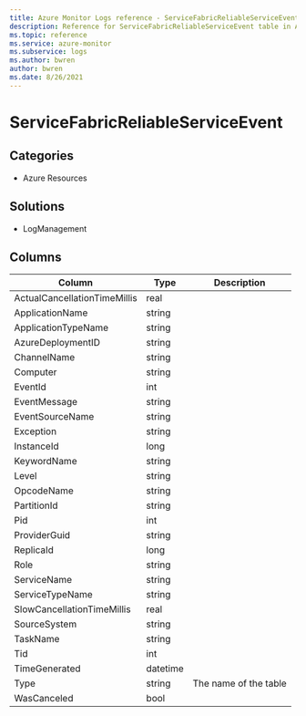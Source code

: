 ```yaml
---
title: Azure Monitor Logs reference - ServiceFabricReliableServiceEvent
description: Reference for ServiceFabricReliableServiceEvent table in Azure Monitor Logs.
ms.topic: reference
ms.service: azure-monitor
ms.subservice: logs
ms.author: bwren
author: bwren
ms.date: 8/26/2021
---
```


# ServiceFabricReliableServiceEvent

 

## Categories

- Azure Resources
## Solutions

- LogManagement




## Columns

|Column|Type|Description|
|---|---|---|
|ActualCancellationTimeMillis|real||
|ApplicationName|string||
|ApplicationTypeName|string||
|AzureDeploymentID|string||
|ChannelName|string||
|Computer|string||
|EventId|int||
|EventMessage|string||
|EventSourceName|string||
|Exception|string||
|InstanceId|long||
|KeywordName|string||
|Level|string||
|OpcodeName|string||
|PartitionId|string||
|Pid|int||
|ProviderGuid|string||
|ReplicaId|long||
|Role|string||
|ServiceName|string||
|ServiceTypeName|string||
|SlowCancellationTimeMillis|real||
|SourceSystem|string||
|TaskName|string||
|Tid|int||
|TimeGenerated|datetime||
|Type|string|The name of the table|
|WasCanceled|bool||
